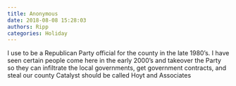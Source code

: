 ```yaml
---
title: Anonymous
date: 2018-08-08 15:28:03
authors: Ripp
categories: Holiday
---
```


 I use to be a Republican Party official for the county in the late 1980’s.  I have seen certain people come here in the early 2000’s and takeover the Party so they can infiltrate the local governments, get government contracts, and steal our county
Catalyst should be called Hoyt and Associates